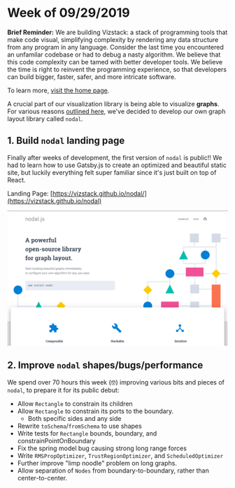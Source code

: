 # Week of 09/29/2019
**Brief Reminder:** We are building Vizstack: a stack of programming tools that make code visual, simplifying complexity by rendering any data structure from any program in any language. Consider the last time you encountered an unfamilar codebase or had to debug a nasty algorithm. We believe that this code complexity can be tamed with better developer tools. We believe the time is right to reinvent the programming experience, so that developers can build bigger, faster, safer, and more intricate software.

To learn more, [visit the home page](https://github.com/vizstack/blog/).

A crucial part of our visualization library is being able to visualize **graphs**. For various reasons [outlined here](https://github.com/vizstack/blog/blob/master/WEEK-09-08.md), we've decided to develop our own graph layout library called `nodal`.

## 1. Build `nodal` landing page

Finally after weeks of development, the first version of `nodal` is public!! We had to learn how to use Gatsby.js to create an optimized and beautiful static site, but luckily everything felt super familiar since it's just built on top of React.

Landing Page: [https://vizstack.github.io/nodal/](https://vizstack.github.io/nodal)

![Nodal Landing v1](https://github.com/vizstack/blog/blob/master/img/nodal-landing-v1.png)

## 2. Improve `nodal` shapes/bugs/performance

We spend over 70 hours this week (🤓) improving various bits and pieces of `nodal`, to prepare it for its public debut:

- Allow `Rectangle` to constrain its children
- Allow `Rectangle` to constrain its ports to the boundary.
    - Both specific sides and any side
- Rewrite `toSchema`/`fromSchema` to use shapes
- Write tests for `Rectangle` bounds, boundary, and constrainPointOnBoundary
- Fix the spring model bug causing strong long range forces
- Write `RMSPropOptimizer`, `TrustRegionOptimizer`, and `ScheduledOptimizer`
- Further improve "limp noodle" problem on long graphs.
- Allow separation of `Nodes` from boundary-to-boundary, rather than center-to-center.
